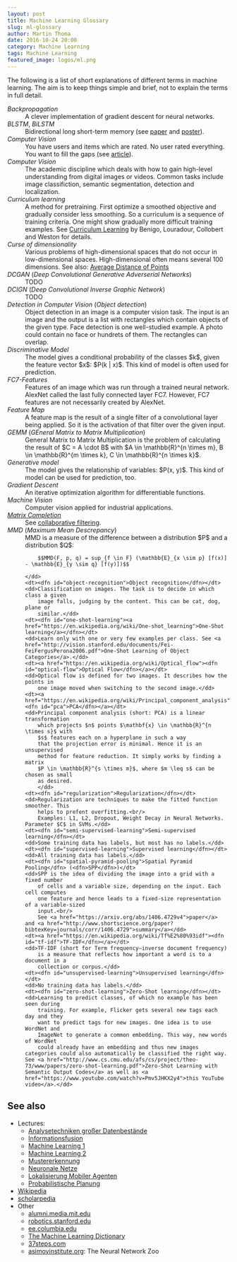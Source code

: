 ```yaml
---
layout: post
title: Machine Learning Glossary
slug: ml-glossary
author: Martin Thoma
date: 2016-10-24 20:00
category: Machine Learning
tags: Machine Learning
featured_image: logos/ml.png
---
```

The following is a list of short explanations of different terms in machine
learning. The aim is to keep things simple and brief, not to explain the terms
in full detail.

<dl>
    <dt><dfn id="backpropagation">Backpropagation</dfn></dt>
    <dd>A clever implementation of gradient descent for neural networks.</dd>
    <dt><dfn id="blstm">BLSTM</dfn>, <dfn id="bilstm">BiLSTM</dfn></dt>
    <dd>Bidirectional long short-term memory (see <a href="http://www.di.ufpe.br/~fnj/RNA/bibliografia/BRNN.pdf">paper</a> and <a href="https://www.cs.toronto.edu/~graves/asru_2013_poster.pdf">poster</a>).</dd>
    <dt><dfn id="collaborative-filtering">Computer Vision</dfn></dt>
    <dd>You have users and items which are rated. No user rated everything.
        You want to fill the gaps (see <a href="https://martin-thoma.com/collaborative-filtering/">article</a>).</dd>
    <dt><dfn id="computer-vision">Computer Vision</dfn></dt>
    <dd>The academic discipline which deals with how to gain high-level understanding from digital images or videos. Common tasks include image classifiction, semantic segmentation, detection and localization.</dd>
    <dt><dfn id="curriculum-learning">Curriculum learning</dfn></dt>
    <dd>A method for pretraining. First optimize a smoothed objective and gradually consider less smoothing. So a curriculum is a sequence of training criteria. One might show gradually more difficult training examples. See <a href="http://ronan.collobert.com/pub/matos/2009_curriculum_icml.pdf">Curriculum Learning</a> by Benigo, Louradour, Collobert and Weston for details.</dd>
    <dt><dfn id="curse-of-dimensionality">Curse of dimensionality</dfn></dt>
    <dd>Various problems of high-dimensional spaces that do not occur in low-dimensional spaces.
        High-dimensional often means several 100 dimensions. See also: <a href="https://martin-thoma.com/average-distance-of-points">Average Distance of Points</a></dd>
    <dt><dfn id="dcgan">DCGAN</dfn> (<dfn>Deep Convolutional Generative Adverserial Networks</dfn>)</dt>
    <dd>TODO</dd>
    <dt><dfn id="dcign">DCIGN</dfn> (<dfn>Deep Convolutional Inverse Graphic Network</dfn>)</dt>
    <dd>TODO</dd>
    <dt><dfn id="object-detection">Detection in Computer Vision</dfn> (<dfn>Object detection</dfn>)</dt>
    <dd>Object detection in an image is a computer vision task. The input
        is an image and the output is a list with rectangles which contain
        objects of the given type. Face detection is one well-studied example.
        A photo could contain no face or hundrets of them. The rectangles
        can overlap.</dd>
    <dt><dfn id="discriminative-model">Discriminative Model</dfn></dt>
    <dd>The model gives a conditional probability of the classes $k$, given the
        feature vector $x$: $P(k | x)$.
        This kind of model is often used for prediction.</dd>
    <dt><dfn id="fc7-features">FC7-Features</dfn></dt>
    <dd>Features of an image which was run through a trained neural network.
        AlexNet called the last fully connected layer FC7. However, FC7
        features are not necessarily created by AlexNet.</dd>
    <dt><dfn id="feature-map">Feature Map</dfn></dt>
    <dd>A feature map is the result of a single filter of a convolutional layer
        being applied. So it is the activation of that filter over the given
        input.</dd>
    <dt><dfn id="gemm">GEMM</dfn> (<dfn>GEneral Matrix to Matrix Multiplication</dfn>)</dt>
    <dd>General Matrix to Matrix Multiplication is the problem of
        calculating the result of $C = A \cdot B$ with $A \in \mathbb{R}^{n \times m}, B \in \mathbb{R}^{m \times k}, C \in \mathbb{R}^{n \times k}$.</dd>
    <dt><dfn id="generative-model">Generative model</dfn></dt>
    <dd>The model gives the relationship of variables: $P(x, y)$.
        This kind of model can be used for prediction, too.</dd>
    <dt><dfn id="gradient-descent">Gradient Descent</dfn></dt>
    <dd>An iterative optimization algorithm for differentiable functions.</dd>
    <dt><dfn id="machine-vision">Machine Vision</dfn></dt>
    <dd>Computer vision applied for industrial applications.</dd>
    <dt><a href="https://en.wikipedia.org/wiki/Matrix_completion"><dfn id="matrix-completion">Matrix Completion</dfn></a></dt>
    <dd>See <a href="#collaborative-filtering">collaborative filtering</a>.</dd>
    <dt><dfn id="mmd">MMD</dfn> (<dfn id="maximum-mean-descripancy">Maximum Mean Descrepancy</dfn>)</dt>
    <dd>MMD is a measure of the difference between a distribution $P$ and a distribution $Q$:

        $$MMD(F, p, q) = sup_{f \in F} (\mathbb{E}_{x \sim p} [f(x)] - \mathbb{E}_{y \sim q} [f(y)])$$

    </dd>
    <dt><dfn id="object-recognition">Object recognition</dfn></dt>
    <dd>Classification on images. The task is to decide in which class a given
        image falls, judging by the content. This can be cat, dog, plane or
        similar.</dd>
    <dt><dfn id="one-shot-learning"><a href="https://en.wikipedia.org/wiki/One-shot_learning">One-Shot learning</a></dfn></dt>
    <dd>Learn only with one or very few examples per class. See <a href="http://vision.stanford.edu/documents/Fei-FeiFergusPerona2006.pdf">One-Shot Learning of Object Categories</a>.</dd>
    <dt><a href="https://en.wikipedia.org/wiki/Optical_flow"><dfn id="optical-flow">Optical Flow</dfn></a></dt>
    <dd>Optical flow is defined for two images. It describes how the points in
        one image moved when switching to the second image.</dd>
    <dt><a href="https://en.wikipedia.org/wiki/Principal_component_analysis"><dfn id="pca">PCA</dfn></a></dt>
    <dd>Principal component analysis (short: PCA) is a linear transformation
        which projects $n$ points $\mathbf{x} \in \mathbb{R}^{n \times s}$ with
        $s$ features each on a hyperplane in such a way
        that the projection error is minimal. Hence it is an unsupervised
        method for feature reduction. It simply works by finding a matrix
        $P \in \mathbb{R}^{s \times m}$, where $m \leq s$ can be chosen as small
        as desired.
        </dd>
    <dt><dfn id="regularization">Regularization</dfn></dt>
    <dd>Regularization are techniques to make the fitted function smoother. This
        helps to prefent overfitting.<br/>
        Examples: L1, L2, Dropout, Weight Decay in Neural Networks. Parameter $C$ in SVMs.</dd>
    <dt><dfn id="semi-supervised-learning">Semi-supervised learning</dfn></dt>
    <dd>Some training data has labels, but most has no labels.</dd>
    <dt><dfn id="supervised-learning">Supervised learning</dfn></dt>
    <dd>All training data has labels.</dd>
    <dt><dfn id="spatial-pyramid-pooling">Spatial Pyramid Pooling</dfn> (<dfn>SPP</dfn>)</dt>
    <dd>SPP is the idea of dividing the image into a grid with a fixed number
        of cells and a variable size, depending on the input. Each cell computes
        one feature and hence leads to a fixed-size representation of a variable-sized
        input.<br/>
        See <a href="https://arxiv.org/abs/1406.4729v4">paper</a> and <a href="http://www.shortscience.org/paper?bibtexKey=journals/corr/1406.4729">summary</a></dd>
    <dt><a href="https://en.wikipedia.org/wiki/Tf%E2%80%93idf"><dfn id="tf-idf">TF-IDF</dfn></a></dt>
    <dd>TF-IDF (short for Term frequency–inverse document frequency)
        is a measure that reflects how important a word is to a document in a
        collection or corpus.</dd>
    <dt><dfn id="unsupervised-learning">Unsupervised learning</dfn></dt>
    <dd>No training data has labels.</dd>
    <dt><dfn id="zero-shot-learning">Zero-Shot learning</dfn></dt>
    <dd>Learning to predict classes, of which no example has been seen during
        training. For example, Flicker gets several new tags each day and they
        want to predict tags for new images. One idea is to use WordNet and
        ImageNet to generate a common embedding. This way, new words of WordNet
        could already have an embedding and thus new images categories could also automatically be classified the right way. See <a href="http://www.cs.cmu.edu/afs/cs/project/theo-73/www/papers/zero-shot-learning.pdf">Zero-Shot Learning with Semantic Output Codes</a> as well as <a href="https://www.youtube.com/watch?v=Pmv5JHKX2y4">this YouTube video</a>.</dd>
</dl>


## See also

* Lectures:
    * [Analysetechniken großer Datenbestände](https://martin-thoma.com/analysetechniken-grosser-datenbestaende/)
    * [Informationsfusion](https://martin-thoma.com/informationsfusion/)
    * [Machine Learning 1](https://martin-thoma.com/machine-learning-1-course/)
    * [Machine Learning 2](https://martin-thoma.com/machine-learning-2-course/)
    * [Mustererkennung](https://martin-thoma.com/mustererkennung-klausur/)
    * [Neuronale Netze](https://martin-thoma.com/neuronale-netze-vorlesung/)
    * [Lokalisierung Mobiler Agenten](https://martin-thoma.com/lma/)
    * [Probabilistische Planung](https://martin-thoma.com/probabilistische-planung/)
* [Wikipedia](https://en.wikipedia.org/wiki/Main_Page)
* [scholarpedia](http://www.scholarpedia.org/)
* Other
    * [alumni.media.mit.edu](http://alumni.media.mit.edu/~tpminka/statlearn/glossary/)
    * [robotics.stanford.edu](http://robotics.stanford.edu/~ronnyk/glossary.html)
    * [ee.columbia.edu](http://www.ee.columbia.edu/~vittorio/Glossary.pdf)
    * [The Machine Learning Dictionary](http://www.cse.unsw.edu.au/~billw/mldict.html)
    * [37steps.com](http://37steps.com/glossary/)
    * [asimovinstitute.org](http://www.asimovinstitute.org/neural-network-zoo/): The Neural Network Zoo